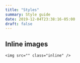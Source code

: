 ```yaml
---
title: "Styles"
summary: Style guide
date: 2019-12-04T23:38:16-05:00
draft: false
---
```


## Inline images

```
<img src="" class="inline" />
```
